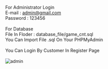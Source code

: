 For Administrator Login<br>
E-mail : admin@gmail.com<br>
Password : 123456<br>
<br>
For Database<br>
File In Floder : database_file/game_cnt.sql<br>
You Can Import File .sql On Your PHPMyAdmin<br>
<br>
You Can Login By Customer In Register Page<br>
<br>
![admin](https://github.com/kittinpu/gameshopcnt/assets/45401418/19eefcb0-225c-483a-b11a-d0394a641151)
<br>


